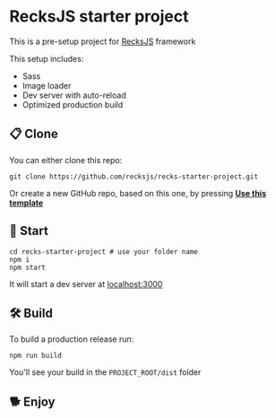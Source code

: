 # RecksJS starter project

This is a pre-setup project for [RecksJS](https://github.com/recksjs/recks#readme) framework

This setup includes:

- Sass
- Image loader
- Dev server with auto-reload
- Optimized production build

## 📋 Clone

You can either clone this repo:

```
git clone https://github.com/recksjs/recks-starter-project.git
```

Or create a new GitHub repo, based on this one, by pressing [**Use this template**](https://github.com/recksjs/recks-starter-project/generate)

## 🚀 Start

```
cd recks-starter-project # use your folder name
npm i
npm start
```

It will start a dev server at [localhost:3000](http://localhost:3000)

## 🛠 Build

To build a production release run:

```
npm run build
```

You'll see your build in the `PROJECT_ROOT/dist` folder

## 🐕 Enjoy
